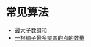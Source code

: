 # 常见算法

- [最大子数组和](max_sum_of_subarray/max_sum_of_subarray.py)
- [一根绳子最多覆盖的点的数量](max_point_a_rope_can_cover/max_cover.py)
